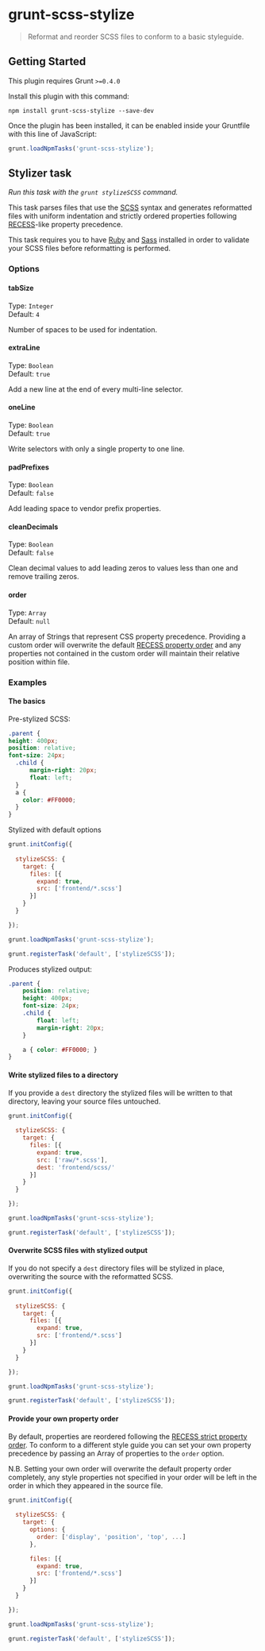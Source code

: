# grunt-scss-stylize

> Reformat and reorder SCSS files to conform to a basic styleguide.

## Getting Started
This plugin requires Grunt `>=0.4.0`

Install this plugin with this command:

```shell
npm install grunt-scss-stylize --save-dev
```

Once the plugin has been installed, it can be enabled inside your Gruntfile with this line of JavaScript:

```js
grunt.loadNpmTasks('grunt-scss-stylize');
```

## Stylizer task
_Run this task with the `grunt stylizeSCSS` command._

This task parses files that use the [SCSS](http://sass-lang.com/documentation/file.SCSS_FOR_SASS_USERS.html) syntax and generates reformatted files with uniform indentation and strictly ordered properties following [RECESS](https://github.com/twitter/recess)-like property precedence.

This task requires you to have [Ruby](http://www.ruby-lang.org/en/downloads/) and [Sass](http://sass-lang.com/download.html) installed in order to validate your SCSS files before reformatting is performed.

### Options


#### tabSize

Type: `Integer`  
Default: `4`

Number of spaces to be used for indentation.

#### extraLine

Type: `Boolean`  
Default: `true`

Add a new line at the end of every multi-line selector.

#### oneLine

Type: `Boolean`  
Default: `true`

Write selectors with only a single property to one line.

#### padPrefixes

Type: `Boolean`  
Default: `false`

Add leading space to vendor prefix properties.

#### cleanDecimals

Type: `Boolean`  
Default: `false`

Clean decimal values to add leading zeros to values less than one and remove trailing zeros.

#### order

Type: `Array`  
Default: `null`

An array of Strings that represent CSS property precedence. Providing a custom order will overwrite the default [RECESS property order](https://github.com/twitter/recess/blob/master/lib/lint/strict-property-order.js) and any properties not contained in the custom order will maintain their relative position within file. 


### Examples

#### The basics

Pre-stylized SCSS:

```css
.parent {
height: 400px;
position: relative;
font-size: 24px;
  .child {
      margin-right: 20px;
      float: left;
  }
  a {
    color: #FF0000;
  }
}

```

Stylized with default options

```javascript
grunt.initConfig({
  
  stylizeSCSS: { 
    target: {
      files: [{
        expand: true,
        src: ['frontend/*.scss']
      }]
    }
  }

});

grunt.loadNpmTasks('grunt-scss-stylize');

grunt.registerTask('default', ['stylizeSCSS']);
```

Produces stylized output:

```css
.parent {
    position: relative;
    height: 400px;
    font-size: 24px;
    .child {
        float: left;
        margin-right: 20px;
    }

    a { color: #FF0000; }
}

```


#### Write stylized files to a directory

If you provide a `dest` directory the stylized files will be written to that directory, leaving your source files untouched.

```javascript
grunt.initConfig({
  
  stylizeSCSS: { 
    target: {
      files: [{
        expand: true,
        src: ['raw/*.scss'], 
        dest: 'frontend/scss/'
      }]
    }
  }

});

grunt.loadNpmTasks('grunt-scss-stylize');

grunt.registerTask('default', ['stylizeSCSS']);
```

#### Overwrite SCSS files with stylized output

If you do not specify a `dest` directory files will be stylized in place, overwriting the source with the reformatted SCSS. 

```javascript
grunt.initConfig({
  
  stylizeSCSS: { 
    target: {
      files: [{
        expand: true,
        src: ['frontend/*.scss']
      }]
    }
  }

});

grunt.loadNpmTasks('grunt-scss-stylize');

grunt.registerTask('default', ['stylizeSCSS']);
```

#### Provide your own property order

By default, properties are reordered following the [RECESS strict property order](https://github.com/twitter/recess/blob/master/lib/lint/strict-property-order.js). To conform to a different style guide you can set your own property precedence by passing an Array of properties to the `order` option. 

N.B. Setting your own order will overwrite the default property order completely, any style properties not specified in your order will be left in the order in which they appeared in the source file.

```javascript
grunt.initConfig({
  
  stylizeSCSS: { 
    target: {
      options: {
        order: ['display', 'position', 'top', ...]
      },

      files: [{
        expand: true,
        src: ['frontend/*.scss']
      }]
    }
  }

});

grunt.loadNpmTasks('grunt-scss-stylize');

grunt.registerTask('default', ['stylizeSCSS']);
```